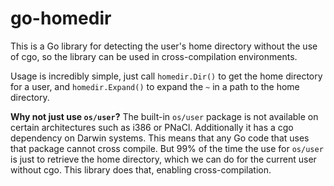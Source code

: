 # go-homedir

This is a Go library for detecting the user's home directory without
the use of cgo, so the library can be used in cross-compilation environments.

Usage is incredibly simple, just call `homedir.Dir()` to get the home directory
for a user, and `homedir.Expand()` to expand the `~` in a path to the home
directory.

**Why not just use `os/user`?** The built-in `os/user` package is not
available on certain architectures such as i386 or PNaCl. Additionally
it has a cgo dependency on Darwin systems. This means that any Go code
that uses that package cannot cross compile. But 99% of the time the
use for `os/user` is just to retrieve the home directory, which we can
do for the current user without cgo. This library does that, enabling
cross-compilation. 
